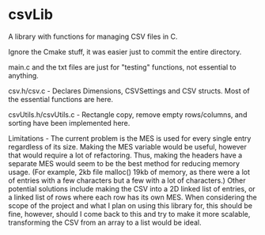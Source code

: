 # csvLib
A library with functions for managing CSV files in C.

Ignore the Cmake stuff, it was easier just to commit the entire directory.

main.c and the txt files are just for "testing" functions, not essential to anything.

csv.h/csv.c - Declares Dimensions, CSVSettings and CSV structs. Most of the essential functions are here.

csvUtils.h/csvUtils.c - Rectangle copy, remove empty rows/columns, and sorting have been implemented here.

Limitations - 
The current problem is the MES is used for every single entry regardless of its size. Making the MES variable would be useful, however that would require a lot of refactoring. 
Thus, making the headers have a separate MES would seem to be the best method for reducing memory usage. (For example, 2kb file malloc() 19kb of memory, 
as there were a lot of entries with a few characters but a few with a lot of characters.)
Other potential solutions include making the CSV into a 2D linked list of entries, or a linked list of rows where each row has its own MES.
When considering the scope of the project and what I plan on using this library for, this should be fine, however, should I come back to this and try to make it more scalable, 
transforming the CSV from an array to a list would be ideal.
